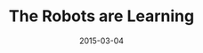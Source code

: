 ---
layout: base.njk
title : 'The Robots are Learning' 
view_title : 'The Robots are Learning' 
year : '2015' 
date : '2015-03-04' 
img_file : '/drawing/therobotsarelearning.png' 
html_file : 'therobotsarelearning' 
next_html : 'whatshouldisay.html' 
year_order : '22' 
permalink : "title/{{html_file}}.html"
---